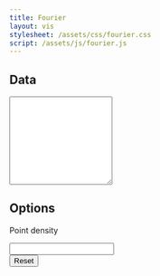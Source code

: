 ```yaml
---
title: Fourier
layout: vis
stylesheet: /assets/css/fourier.css
script: /assets/js/fourier.js
---
```

<div class="control-group">
  <h2 class="control-group-title">Data</h2>
  <div class="control-row">
    <textarea id="data-input" class="control-textarea" rows="10"></textarea>
  </div>
</div>
<div class="control-group">
  <h2 class="control-group-title">Options</h2>
  <div class="control-row">
    <p>Point density</p>
    <input id="density" type="number" class="control-number">
  </div>
  <div class="control-row">
    <button id="reset" class="control-button">Reset</button>
  </div>
</div>